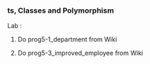 ### ts, Classes and Polymorphism

Lab  :

1. Do prog5-1_department from Wiki

2. Do prog5-3_improved_employee from Wiki